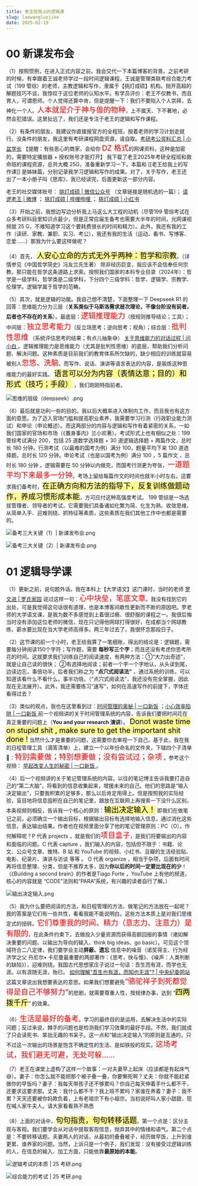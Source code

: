 ```yaml
---
title: 老王给我上的逻辑课
slug: laowangluojike
date: 2025-02-19
---
```

# 00 新课发布会

（1）按照惯例，在进入正式内容之前，我会交代一下本篇博客的背景。之前考研的时候，有幸跟着王诚老师学过一段时间逻辑课程。王诚是管理类联考综合能力考试（199 管综）的老师，主教逻辑和写作，隶属于【挑灯成硕】机构。抛开高超的解题技巧不谈，我惊叹于这位老师的认知水平。有学员评价：老王不仅教书，而且育人，可谓恩师。个人觉得还算中肯，但是提醒一下：我们不要陷入个人崇拜，去神化一个人。<span style="font-size: 20px; color: red">人本就是介于神与兽的物种</span>，上不属天、下不著地，必然会犯错误。这里扯远了，我们还是专注于老王的逻辑和写作课程。

（2）有条件的朋友，我建议你直接报官方的全程班，按着老师的学习计划走就行。没条件的朋友，我这里有考研课程网盘资源，请自取。[考研考公资料汇总 | 小盆学长](https://www.kdocs.cn/l/cndtGWZMGOWs)   【提醒：有些恶心的商家，会给你 <span style="font-size: 20px; color: red">DZ 格式</span>的网课资料，这种是加密的，需要特定播放器 + 授权账号才能打开】    我下载了老王2025年考研全程班和救命班的课程资源，总共大概 25G，准备重新学习一下。本篇和 [[老王给我上的写作课]]  是姊妹篇，分别记录我学习逻辑和写作的成果。对了，关于写作，老王还出了一本小册子叫《思库》，我已经读完，后面更新这一部分内容。

老王的社交媒体账号： [挑灯成硕 | 微信公众号](https://mp.weixin.qq.com/s/dD9ft_TNd38JVPkDnmA7ZQ)  （文章链接是随机选的一篇）；  [语逻老王 | 微博](https://weibo.com/u/7564443311) ；  [挑灯成硕 | 哔哩哔哩 ](https://space.bilibili.com/276192901) ；  [挑灯成硕 | 小红书 ](https://www.xiaohongshu.com/user/profile/626128130000000010004ffc?xsec_token=AB-boU1S5CrJrrsOl4FV4J3YRlDlS55w5ByQ458VcdavE%3D&xsec_source=pc_search)  

（3）开始之前，我想边写边分析我上马这么大工程的动机（尽管199 管综考试在众多考研科目里知识点最少，但是正常应届生备考也需要大半年的时间，光网课视频就 25 G，不难知道学习这个要耗费很长的时间和精力）。此外，我还有我的工作（读研、家教、兼职、实习、考公），我还有我的生活（运动、看书、写博客、恋爱……）那我为什么要这样做呢？


（4）首先， <mark style="font-size: 20px; background-color: #fff88f; color: black">人安心立命的方式无外乎两种：哲学和宗教</mark>。（详情参见《中国哲学简史》冯友兰先生著）  除非经历巨变，我应该不会信奉任何宗教，那只能在哲学这条道路上求索。按照我们国家的本科专业目录（2024年）：哲学是一级学科，哲学类是二级学科，下分四个三级学科：哲学、逻辑学、宗教学、伦理学。逻辑学属于哲学的范畴。

（5）其次，就是逻辑的功能。我自己想不清楚，下面整理一下 Deepseek R1 的回答：思维能力分为三层（**关系类似于马斯洛需求层次理论，不像台阶没有前者，后者也不存在的关系**）。最底层：<span style="font-size: 20px; color: red">逻辑推理能力</span>（按规则推导结论；工具）；中间层：<span style="font-size: 20px; color: red">独立思考能力</span>（反立场思考；逆向思考；视角）；综合层：<span style="font-size: 20px; color: red">批判性思维</span> （系统评估思考的结果；有点儿抽象😅）  [关于思维能力的对话过程 | 问小白 ](https://www.wenxiaobai.com/chat/200006)   。逻辑推理能力是思维能力（尤其是批判性思维）的底层，帮助我们分析问题、解决问题。这种素质是目前我们的教育体系所欠缺的，缺少相应的训练就容易被别人<span style="font-size: 20px; color: red">忽悠、洗脑</span>。而写作、说话、演讲等语言表达的内容，是锻炼这种思维能力的最好实践。 <mark style="font-size: 20px; background-color: #fff88f; color: black">语言可以分为内容（表情达意；目的）和形式（技巧；手段）</mark> ，我们刚刚特指前者。

![思维的层级（deepseek）.png](https://obsidian-picgo-1314839904.cos.ap-guangzhou.myqcloud.com/obsidian_pictures/%E6%80%9D%E7%BB%B4%E7%9A%84%E5%B1%82%E7%BA%A7%EF%BC%88deepseek%EF%BC%89.png)


（6）最后就是功利一些的目的。我以后大概率进入体制内工作，而且我也有这方面的意愿。为了迈入官场门槛和提高职业素养，我需要学习行测（行政职业能力测试）和申论（申论概述）。而这两部分的内容与逻辑和写作有着紧密的关系，一如我们国家的官场和市场（《置身事内》兰小欢著）。考试形式上也有相似之处：199 管综考试满分 200，包括 25 道数学选择题 +  30 道逻辑选择题 + 两篇作文，总时长 180 分钟。行测考试（以最难的国考为例）满分 100，题量平均下来 130 道选择题，总时长 120 分钟。申论考试（也是以国考为例）满分 100 ，5 篇作文 ，总时长 180 分钟 。逻辑需要在 50 分钟以内做完，而国考行测更为夸张，<span style="font-size: 20px; color: red">一道题平均下来最多一分钟</span>。考场上留给每篇作文的时间也就半小时左右。这要求我们备考时，<mark style="font-size: 20px; background-color: #fff88f; color: black">在正确方向和方法的指导下，反复训练做题动作，养成习惯形成本能</mark>，方可应付这种高强度考试。 199 管综是一场选拔管理者、领导者的考试，它需要我们具备诸如化繁为简、化生为熟、收敛思维、从简单入手、迎难则绕、抓特征等素质，这些素质在我们其他工作中也都是需要的。



![备考三大关键（1）| 新课发布会.png](https://obsidian-picgo-1314839904.cos.ap-guangzhou.myqcloud.com/obsidian_pictures/%E5%A4%87%E8%80%83%E4%B8%89%E5%A4%A7%E5%85%B3%E9%94%AE%EF%BC%881%EF%BC%89%7C%20%E6%96%B0%E8%AF%BE%E5%8F%91%E5%B8%83%E4%BC%9A.png)


![备考三大关键（2）| 新课发布会.png](https://obsidian-picgo-1314839904.cos.ap-guangzhou.myqcloud.com/obsidian_pictures/%E5%A4%87%E8%80%83%E4%B8%89%E5%A4%A7%E5%85%B3%E9%94%AE%EF%BC%882%EF%BC%89%7C%20%E6%96%B0%E8%AF%BE%E5%8F%91%E5%B8%83%E4%BC%9A.png)


# 01 逻辑导学课

（1）更新之前，说句题外话。我在本科上【大学语文】这门课时，当时的老师  [罗文进 | 罗氏家园](https://www.luos.org/list.asp?unid=2123) 说过这样一句：<span style="font-size: 20px; color: red">心中块垒，笔底文章</span>。我没有找到它的出处，可是我觉得这句话很有道理，也是本博客间歇性更新而不断的原因吧。罗老师的大学语文课，是我为数不多感觉到上着很过瘾、很舒服的课程之一。我很后悔当时没有添加这位老师的微信，现在只记得他网球打得很好，在成都当个网球教练，薪水要比现在当大学老师高得多。两三年过去了，我很怀念那段日子。

（2）这节课的前一个小时，老王给我算了一笔细账，得出的结论是：逻辑题，需要每分钟阅读150个字符；写作题，需要 **每秒写三个字**；而且还没有考虑你思考所花的时间。这就要求我们训练自己的阅读速度，有两种方法：①“大力出奇迹”，就是让自己读的很快； ②有选择地阅读；前者一个字一个字地认，从头读到尾，边读边忘，事倍功半。后者我们称之为 **“点穴式阅读法”** ，通过系统的训练，可以知道该看什么不看什么，事半功倍。（“点穴式阅读法”，我还没有完全掌握，因此现在无法展开）。此外，我还需要练习“速写”，如何在高速写作的前提下，字体还看得过去？

（3）类似的观点，我也在这里看到过：[时间管理的奥秘 | 一口新饭](https://www.youtube.com/watch?v=zWk69IPsMQs&ab_channel=MoneyXYZ) ；[小心效率陷阱 | 一口新饭 ](https://www.youtube.com/watch?v=5kNCcpM61eo&ab_channel=MoneyXYZ)  前一个视频讲的关于时间管理系统的内容，告诉我们要把时间花在真正重要的问题上（**You  and  your   research 演讲**）。 <mark style="font-size: 20px; background-color: #fff88f; color: black"> Donot  waste  time  on  stupid  shit , make  sure  to  get  the  important  shit  done !</mark>  当然什么才是重要的问题，这需要你去审视一下自己。基于此，我在我的日程管理工具（滴答清单）上，建立一个以年份命名的文件夹，下辖四个子清单🧾：<span style="font-size: 20px; color: red">特别需要做；特别想要做；没有尝试过；杂项</span> 。参考这个视频： [早起改变人生的秘密 | 一口新饭 ](https://www.youtube.com/watch?v=4zXTyc2ZjXM&ab_channel=MoneyXYZ) 。 

（4）后一个视频讲的关于笔记管理系统的内容。以往的笔记博主告诉我要打造自己的“第二大脑”，将看到的信息收集起来，增援未来的自己。他们的思路是“输入决定输出”，只要我积累的足够多，那么以后肯定用得上。但是按照我的实际经验，盲目地将信息囤积在自己的笔记里，跟放在互联网上再搜索一下没什么区别。本条视频则相反，告诉我一个核心的原则：<mark style="font-size: 20px; background-color: #fff88f; color: black">输出决定输入！</mark>  即我们在做笔记之前，必须确立一个输出目标，根据输出目标有选择地输入信息，通过消化这些信息，表达输出结果。作者也在视频里面分享了他的笔记管理原则：PC（O）。作何解释呢？P 代表 projects ，就是我们的<span style="font-size: 20px; color: red">项目盒子</span>，是我们将要输出的内容和面临的问题。C 代表 capture ，我们输入的内容，包括但不限于：书籍、论文、公众号文章、推特、B 站 和 YouTube 的视频、小红书、豆瓣的生活经验贴、电影、纪录片、演讲与访谈 等等 。 O 代表 organize ，相当于杂项，后面有时间再将信息整理、分类，但是不推荐太多，因为**你以后的时间一定要比现在的少**！（《Building  a  second  brain》的作者是Tiago Forte ，YouTube 上有他的频道，核心的内容就是 “CODE”法则和“PARA”系统，有兴趣的读者自行了解。）

![输出决定输入.png](https://obsidian-picgo-1314839904.cos.ap-guangzhou.myqcloud.com/obsidian_pictures/%E8%BE%93%E5%87%BA%E5%86%B3%E5%AE%9A%E8%BE%93%E5%85%A5.png)

（5）我为什么要把阅读的方法，和日程管理的方法、做笔记的方法放在一起呢？我的答案是它们有一些共性，看看我能不能说明白。这些方法本质上是对我们思维定式的扭转。<span style="font-size: 20px; color: red">它们尊重我的时间、精力（意志力、注意力）是有限的</span>，在此条件约束下，去做投入少量资源而获得高额回报的事情（诸如解决重要的问题、以输出为导向的输入、think  big  ideas、go  basic）。可见这个领域符合二八定律，我们要学会主动**屏蔽、遗忘** 信息中的噪音（诺奖得主、行为经济学之父 丹尼尔• 卡尼曼最重要的两部著作：《思考，快与慢》、《噪声：人类判断的缺陷》），迎难则绕。我国古代思想家庄子说过一句话：吾生而有涯，而学也无涯。以有涯随无涯，殆已。 [如何理解"吾生也有涯，而知也无涯"? | 中央纪委网站](https://m.ccdi.gov.cn/content/6f/de/5980.html)  这篇文章说出我想要表达的意思。如果我们想要避免<span style="font-size: 20px; color: red">“骆驼祥子到死都觉得是自己不够努力”</span>的悲剧，就需要尊重人性，按规律办事，达到 “<mark style="font-size: 20px; background-color: #fff88f; color: black">四两拨千斤</mark>” 的效果。

（6）<span style="font-size: 20px; color: red">生活是最好的备考</span>。学习的最终目的是运用，去解决生活中的实际问题；反过来说，棘手的问题也是检测我们学习效果的最好手段。不然，我们就成了只会读死书、笨拙无趣的书呆子。这一点和“输出决定输入”的原则是互通的，只不过这一次输出的场景是饱含不确定性的生活、是如铁般的现实。<span style="font-size: 20px; color: red">这场考试，我们避无可避，无处可躲……</span>

（7）老王在课堂上虚构了这样一个故事：一对夫妻早上起床（应该都是有起床气😅）。妻子：你怎么就不能把那个被子叠一叠，你要懒死啊？丈夫：你就不能赶紧做你的早饭吗？妻子：我每天带孩子还不够累吗？你自己每天伸着手什么都不干，还要求这要求那。丈夫：我什么都不干？我上班不累吗？家谁在养着？妻子：我不累？天天还要被你妈欺负着，上有老祖宗下有小祖宗。当初说好叫人家小甜甜，现在喊人家牛夫人。请大家看看熟不熟悉

（8）上面的对话中，<mark style="font-size: 20px; background-color: #fff88f; color: black">句句指责，句句转移话题</mark>。第一个点是：区分主观与客观。我们要学会从对话中提取客观信息，抛弃其中的情绪和语气。第二个点是：不要转移话题。夫妻两人的对话，从最初的叠叠被子，经历做早饭，上升到谁更累、谁养家的问题。当然，上诉只是一个例子，我们发现：没有接受过逻辑训练的人，在信息的输入、加工方面，只能依靠**最原始的本能**。


![逻辑考试的本质 | 25 考研.png](https://obsidian-picgo-1314839904.cos.ap-guangzhou.myqcloud.com/obsidian_pictures/%E9%80%BB%E8%BE%91%E8%80%83%E8%AF%95%E7%9A%84%E6%9C%AC%E8%B4%A8%20%7C%2025%20%E8%80%83%E7%A0%94.png)

![综合能力的考试 | 25 考研.png](https://obsidian-picgo-1314839904.cos.ap-guangzhou.myqcloud.com/obsidian_pictures/%E7%BB%BC%E5%90%88%E8%83%BD%E5%8A%9B%E7%9A%84%E8%80%83%E8%AF%95%20%7C%2025%20%E8%80%83%E7%A0%94.png)
